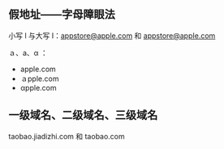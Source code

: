 ## 假地址——字母障眼法

小写 l 与大写 I：appstore@apple.com 和 appstore@appIe.com

ａ、a、α ：
- apple.com
- ａpple.com
- αpple.com

## 一级域名、二级域名、三级域名

taobao.jiadizhi.com 和 taobao.com
